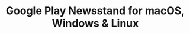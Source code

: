 ---
name: Google Play Newsstand
url: 'https://newsstand.google.com'
category: News
title: 'Google Play Newsstand for macOS, Windows & Linux'
key: google-play-newsstand

---